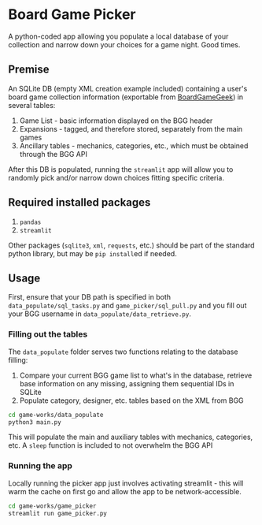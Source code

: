 # Board Game Picker
A python-coded app allowing you populate a local database of your collection and narrow down your choices for a game night. Good times.

## Premise

An SQLite DB (empty XML creation example included) containing a user's board game collection information (exportable from [BoardGameGeek](http://boardgamegeek.com/)) in several tables:
1. Game List - basic information displayed on the BGG header
2. Expansions - tagged, and therefore stored, separately from the main games
3. Ancillary tables - mechanics, categories, etc., which must be obtained through the BGG API

After this DB is populated, running the `streamlit` app will allow you to randomly pick and/or narrow down choices fitting specific criteria.

## Required installed packages

1. `pandas`
2. `streamlit`

Other packages (`sqlite3`, `xml`, `requests`, etc.) should be part of the standard python library, but may be `pip install`ed if needed.

## Usage

First, ensure that your DB path is specified in both `data_populate/sql_tasks.py` and `game_picker/sql_pull.py` and you fill out your BGG username in `data_populate/data_retrieve.py`.

### Filling out the tables

The `data_populate` folder serves two functions relating to the database filling:

1. Compare your current BGG game list to what's in the database, retrieve base information on any missing, assigning them sequential IDs in SQLite
2. Populate category, designer, etc. tables based on the XML from BGG

```bash
cd game-works/data_populate
python3 main.py
```

This will populate the main and auxiliary tables with mechanics, categories, etc. A `sleep` function is included to not overwhelm the BGG API

### Running the app

Locally running the picker app just involves activating streamlit - this will warm the cache on first go and allow the app to be network-accessible.

```bash
cd game-works/game_picker
streamlit run game_picker.py
```
